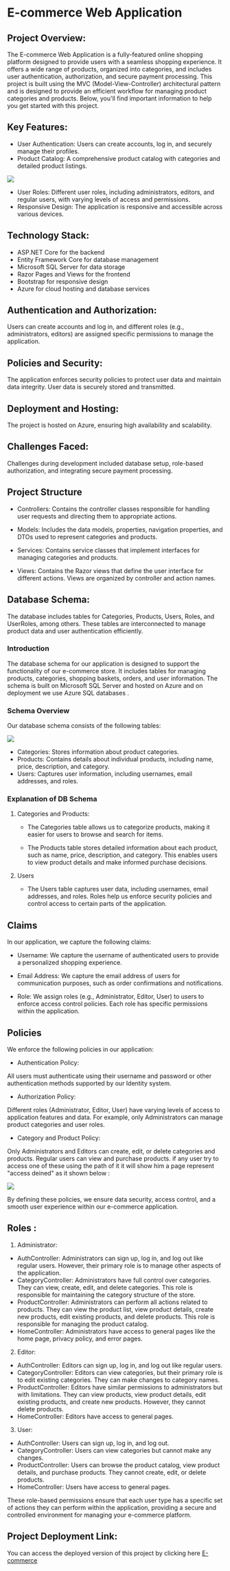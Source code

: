 ﻿# E-commerce Web Application

## Project Overview:
The E-commerce Web Application is a fully-featured online shopping platform designed to provide users with a seamless shopping experience. It offers a wide range of products, organized into categories, and includes user authentication, authorization, and secure payment processing.
This project is built using the MVC (Model-View-Controller) architectural pattern and is designed to provide an efficient workflow for managing product categories and products. Below, you'll find important information to help you get started with this project.

    
   ##  Key Features:

- User Authentication: Users can create accounts, log in, and securely manage their profiles.
- Product Catalog: A comprehensive product catalog with categories and detailed product listings.


![](./Images/product.PNG)


- User Roles: Different user roles, including administrators, editors, and regular users, with varying levels of access and permissions.
- Responsive Design: The application is responsive and accessible across various devices.
## Technology Stack:

- ASP.NET Core for the backend
- Entity Framework Core for database management
- Microsoft SQL Server for data storage
- Razor Pages and Views for the frontend
- Bootstrap for responsive design
- Azure for cloud hosting and database services




## Authentication and Authorization:
Users can create accounts and log in, and different roles (e.g., administrators, editors) are assigned specific permissions to manage the application.

## Policies and Security:
The application enforces security policies to protect user data and maintain data integrity. User data is securely stored and transmitted.

## Deployment and Hosting:
The project is hosted on Azure, ensuring high availability and scalability.
## Challenges Faced:
Challenges during development included database setup, role-based authorization, and integrating secure payment processing.

## Project Structure

- Controllers: Contains the controller classes responsible for handling user requests and directing them to appropriate actions.

- Models: Includes the data models, properties, navigation properties, and DTOs used to represent categories and products.

- Services: Contains service classes that implement interfaces for managing categories and products.

- Views: Contains the Razor views that define the user interface for different actions. Views are organized by controller and action names.
## Database Schema:
The database includes tables for Categories, Products, Users, Roles, and UserRoles, among others. These tables are interconnected to manage product data and user authentication efficiently.
### Introduction
The database schema for our application is designed to support the functionality of our e-commerce store. It includes tables for managing products, categories, shopping baskets, orders, and user information. The schema is built on Microsoft SQL Server and hosted on Azure and on deployment we use Azure SQL databases
.

### Schema Overview
Our database schema consists of the following tables:

![](./Images/tables.PNG)

- Categories: Stores information about product categories.
- Products: Contains details about individual products, including name, price, description, and category.
- Users: Captures user information, including usernames, email addresses, and roles.

### Explanation of DB Schema
1. Categories and Products:


     * The Categories table allows us to categorize products, making it easier for users to browse and search for items.

     * The Products table stores detailed information about each product, such as name, price, description, and category. This enables users to view product details and make informed purchase decisions.

2. Users

      - The Users table captures user data, including usernames, email addresses, and roles. Roles help us enforce security policies and control access to certain parts of the application.


## Claims
In our application, we capture the following claims:

- Username: We capture the username of authenticated users to provide a personalized shopping experience.

- Email Address: We capture the email address of users for communication purposes, such as order confirmations and notifications.

- Role: We assign roles (e.g., Administrator, Editor, User) to users to enforce access control policies. Each role has specific permissions within the application.

## Policies
We enforce the following policies in our application:

- Authentication Policy:

All users must authenticate using their username and password or other authentication methods supported by our Identity system.

- Authorization Policy: 
 
Different roles (Administrator, Editor, User) have varying levels of access to application features and data. For example, only Administrators can manage product categories and user roles.

- Category and Product Policy:

Only Administrators and Editors can create, edit, or delete categories and products. Regular users can view and purchase products.
if any user try to access one of these using the path of it it will show him a page represent "access deined" as it shown below :



![](./Images/acc.PNG)

By defining these policies, we ensure data security, access control, and a smooth user experience within our e-commerce application.

## Roles :
1. Administrator:

- AuthController: Administrators can sign up, log in, and log out like regular users. However, their primary role is to manage other aspects of the application.
- CategoryController: Administrators have full control over categories. They can view, create, edit, and delete categories. This role is responsible for maintaining the category structure of the store.
- ProductController: Administrators can perform all actions related to products. They can view the product list, view product details, create new products, edit existing products, and delete products. This role is responsible for managing the product catalog.
- HomeController: Administrators have access to general pages like the home page, privacy policy, and error pages.
2. Editor:

- AuthController: Editors can sign up, log in, and log out like regular users.
- CategoryController: Editors can view categories, but their primary role is to edit existing categories. They can make changes to category names.
- ProductController: Editors have similar permissions to administrators but with limitations. They can view products, view product details, edit existing products, and create new products. However, they cannot delete products.
- HomeController: Editors have access to general pages.
3. User:

- AuthController: Users can sign up, log in, and log out.
- CategoryController: Users can view categories but cannot make any changes.
- ProductController: Users can browse the product catalog, view product details, and purchase products. They cannot create, edit, or delete products.
- HomeController: Users have access to general pages.



These role-based permissions ensure that each user type has a specific set of actions they can perform within the application, providing a secure and controlled environment for managing your e-commerce platform.

## Project Deployment Link:

You can access the deployed version of this project by clicking  here [E-commerce](https://e-ccommerce.azurewebsites.net/)